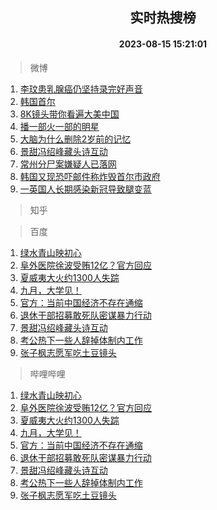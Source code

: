 <div align="center"><h2>实时热搜榜</h2><h4>2023-08-15 15:21:01</h4></div>

> 微博  

1. [李玟患乳腺癌仍坚持录完好声音](https://s.weibo.com/weibo?q=%23%E6%9D%8E%E7%8E%9F%E6%82%A3%E4%B9%B3%E8%85%BA%E7%99%8C%E4%BB%8D%E5%9D%9A%E6%8C%81%E5%BD%95%E5%AE%8C%E5%A5%BD%E5%A3%B0%E9%9F%B3%23&t=31&band_rank=1&Refer=top)<br />
2. [韩国首尔](https://s.weibo.com/weibo?q=%E9%9F%A9%E5%9B%BD%E9%A6%96%E5%B0%94&t=31&band_rank=2&Refer=top)<br />
3. [8K镜头带你看遍大美中国](https://s.weibo.com/weibo?q=%238K%E9%95%9C%E5%A4%B4%E5%B8%A6%E4%BD%A0%E7%9C%8B%E9%81%8D%E5%A4%A7%E7%BE%8E%E4%B8%AD%E5%9B%BD%23&t=31&band_rank=3&Refer=top)<br />
4. [播一部火一部的明星](https://s.weibo.com/weibo?q=%23%E6%92%AD%E4%B8%80%E9%83%A8%E7%81%AB%E4%B8%80%E9%83%A8%E7%9A%84%E6%98%8E%E6%98%9F%23&t=31&band_rank=4&Refer=top)<br />
5. [大脑为什么删除2岁前的记忆](https://s.weibo.com/weibo?q=%23%E5%A4%A7%E8%84%91%E4%B8%BA%E4%BB%80%E4%B9%88%E5%88%A0%E9%99%A42%E5%B2%81%E5%89%8D%E7%9A%84%E8%AE%B0%E5%BF%86%23&t=31&band_rank=5&Refer=top)<br />
6. [景甜冯绍峰藏头诗互动](https://s.weibo.com/weibo?q=%23%E6%99%AF%E7%94%9C%E5%86%AF%E7%BB%8D%E5%B3%B0%E8%97%8F%E5%A4%B4%E8%AF%97%E4%BA%92%E5%8A%A8%23&t=31&band_rank=6&Refer=top)<br />
7. [常州分尸案嫌疑人已落网](https://s.weibo.com/weibo?q=%23%E5%B8%B8%E5%B7%9E%E5%88%86%E5%B0%B8%E6%A1%88%E5%AB%8C%E7%96%91%E4%BA%BA%E5%B7%B2%E8%90%BD%E7%BD%91%23&t=31&band_rank=7&Refer=top)<br />
8. [韩国又现恐吓邮件称炸毁首尔市政府](https://s.weibo.com/weibo?q=%23%E9%9F%A9%E5%9B%BD%E5%8F%88%E7%8E%B0%E6%81%90%E5%90%93%E9%82%AE%E4%BB%B6%E7%A7%B0%E7%82%B8%E6%AF%81%E9%A6%96%E5%B0%94%E5%B8%82%E6%94%BF%E5%BA%9C%23&t=31&band_rank=8&Refer=top)<br />
9. [一英国人长期感染新冠导致腿变蓝](https://s.weibo.com/weibo?q=%23%E4%B8%80%E8%8B%B1%E5%9B%BD%E4%BA%BA%E9%95%BF%E6%9C%9F%E6%84%9F%E6%9F%93%E6%96%B0%E5%86%A0%E5%AF%BC%E8%87%B4%E8%85%BF%E5%8F%98%E8%93%9D%23&t=31&band_rank=9&Refer=top)<br />

> 知乎  


> 百度  

1. [绿水青山映初心](https://www.baidu.com/s?wd=%E7%BB%BF%E6%B0%B4%E9%9D%92%E5%B1%B1%E6%98%A0%E5%88%9D%E5%BF%83&sa=fyb_news&rsv_dl=fyb_news)<br />
2. [阜外医院徐波受贿12亿？官方回应](https://www.baidu.com/s?wd=%E9%98%9C%E5%A4%96%E5%8C%BB%E9%99%A2%E5%BE%90%E6%B3%A2%E5%8F%97%E8%B4%BF12%E4%BA%BF%EF%BC%9F%E5%AE%98%E6%96%B9%E5%9B%9E%E5%BA%94&sa=fyb_news&rsv_dl=fyb_news)<br />
3. [夏威夷大火约1300人失踪](https://www.baidu.com/s?wd=%E5%A4%8F%E5%A8%81%E5%A4%B7%E5%A4%A7%E7%81%AB%E7%BA%A61300%E4%BA%BA%E5%A4%B1%E8%B8%AA&sa=fyb_news&rsv_dl=fyb_news)<br />
4. [九月，大学见！](https://www.baidu.com/s?wd=%E4%B9%9D%E6%9C%88%EF%BC%8C%E5%A4%A7%E5%AD%A6%E8%A7%81%EF%BC%81&sa=fyb_news&rsv_dl=fyb_news)<br />
5. [官方：当前中国经济不存在通缩](https://www.baidu.com/s?wd=%E5%AE%98%E6%96%B9%EF%BC%9A%E5%BD%93%E5%89%8D%E4%B8%AD%E5%9B%BD%E7%BB%8F%E6%B5%8E%E4%B8%8D%E5%AD%98%E5%9C%A8%E9%80%9A%E7%BC%A9&sa=fyb_news&rsv_dl=fyb_news)<br />
6. [退休干部招募敢死队密谋暴力行动](https://www.baidu.com/s?wd=%E9%80%80%E4%BC%91%E5%B9%B2%E9%83%A8%E6%8B%9B%E5%8B%9F%E6%95%A2%E6%AD%BB%E9%98%9F%E5%AF%86%E8%B0%8B%E6%9A%B4%E5%8A%9B%E8%A1%8C%E5%8A%A8&sa=fyb_news&rsv_dl=fyb_news)<br />
7. [景甜冯绍峰藏头诗互动](https://www.baidu.com/s?wd=%E6%99%AF%E7%94%9C%E5%86%AF%E7%BB%8D%E5%B3%B0%E8%97%8F%E5%A4%B4%E8%AF%97%E4%BA%92%E5%8A%A8&sa=fyb_news&rsv_dl=fyb_news)<br />
8. [考公热下一些人辞掉体制内工作](https://www.baidu.com/s?wd=%E8%80%83%E5%85%AC%E7%83%AD%E4%B8%8B%E4%B8%80%E4%BA%9B%E4%BA%BA%E8%BE%9E%E6%8E%89%E4%BD%93%E5%88%B6%E5%86%85%E5%B7%A5%E4%BD%9C&sa=fyb_news&rsv_dl=fyb_news)<br />
9. [张子枫志愿军吃土豆镜头](https://www.baidu.com/s?wd=%E5%BC%A0%E5%AD%90%E6%9E%AB%E5%BF%97%E6%84%BF%E5%86%9B%E5%90%83%E5%9C%9F%E8%B1%86%E9%95%9C%E5%A4%B4&sa=fyb_news&rsv_dl=fyb_news)<br />

> 哔哩哔哩  

1. [绿水青山映初心](https://www.baidu.com/s?wd=%E7%BB%BF%E6%B0%B4%E9%9D%92%E5%B1%B1%E6%98%A0%E5%88%9D%E5%BF%83&sa=fyb_news&rsv_dl=fyb_news)<br />
2. [阜外医院徐波受贿12亿？官方回应](https://www.baidu.com/s?wd=%E9%98%9C%E5%A4%96%E5%8C%BB%E9%99%A2%E5%BE%90%E6%B3%A2%E5%8F%97%E8%B4%BF12%E4%BA%BF%EF%BC%9F%E5%AE%98%E6%96%B9%E5%9B%9E%E5%BA%94&sa=fyb_news&rsv_dl=fyb_news)<br />
3. [夏威夷大火约1300人失踪](https://www.baidu.com/s?wd=%E5%A4%8F%E5%A8%81%E5%A4%B7%E5%A4%A7%E7%81%AB%E7%BA%A61300%E4%BA%BA%E5%A4%B1%E8%B8%AA&sa=fyb_news&rsv_dl=fyb_news)<br />
4. [九月，大学见！](https://www.baidu.com/s?wd=%E4%B9%9D%E6%9C%88%EF%BC%8C%E5%A4%A7%E5%AD%A6%E8%A7%81%EF%BC%81&sa=fyb_news&rsv_dl=fyb_news)<br />
5. [官方：当前中国经济不存在通缩](https://www.baidu.com/s?wd=%E5%AE%98%E6%96%B9%EF%BC%9A%E5%BD%93%E5%89%8D%E4%B8%AD%E5%9B%BD%E7%BB%8F%E6%B5%8E%E4%B8%8D%E5%AD%98%E5%9C%A8%E9%80%9A%E7%BC%A9&sa=fyb_news&rsv_dl=fyb_news)<br />
6. [退休干部招募敢死队密谋暴力行动](https://www.baidu.com/s?wd=%E9%80%80%E4%BC%91%E5%B9%B2%E9%83%A8%E6%8B%9B%E5%8B%9F%E6%95%A2%E6%AD%BB%E9%98%9F%E5%AF%86%E8%B0%8B%E6%9A%B4%E5%8A%9B%E8%A1%8C%E5%8A%A8&sa=fyb_news&rsv_dl=fyb_news)<br />
7. [景甜冯绍峰藏头诗互动](https://www.baidu.com/s?wd=%E6%99%AF%E7%94%9C%E5%86%AF%E7%BB%8D%E5%B3%B0%E8%97%8F%E5%A4%B4%E8%AF%97%E4%BA%92%E5%8A%A8&sa=fyb_news&rsv_dl=fyb_news)<br />
8. [考公热下一些人辞掉体制内工作](https://www.baidu.com/s?wd=%E8%80%83%E5%85%AC%E7%83%AD%E4%B8%8B%E4%B8%80%E4%BA%9B%E4%BA%BA%E8%BE%9E%E6%8E%89%E4%BD%93%E5%88%B6%E5%86%85%E5%B7%A5%E4%BD%9C&sa=fyb_news&rsv_dl=fyb_news)<br />
9. [张子枫志愿军吃土豆镜头](https://www.baidu.com/s?wd=%E5%BC%A0%E5%AD%90%E6%9E%AB%E5%BF%97%E6%84%BF%E5%86%9B%E5%90%83%E5%9C%9F%E8%B1%86%E9%95%9C%E5%A4%B4&sa=fyb_news&rsv_dl=fyb_news)<br />
